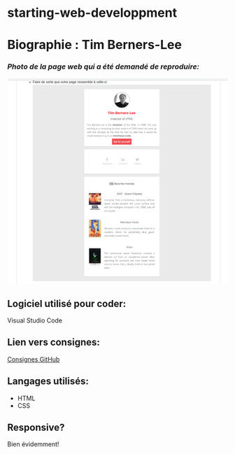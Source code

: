 # starting-web-developpment
# Biographie : Tim Berners-Lee

### _Photo de la page web qui a été demandé de reproduire:_ 

<img src="TimRedo.png" alt="photo"/>
 
## Logiciel utilisé pour coder:
Visual Studio Code

## Lien vers consignes: 
[Consignes GitHub](https://github.com/becodeorg/BXL-Lovelace-3.9/blob/master/parcours/01-La-prairie/html-css/8-exercice-summary.md)

## Langages utilisés:
- HTML
- CSS  

## Responsive? 
Bien évidemment!
